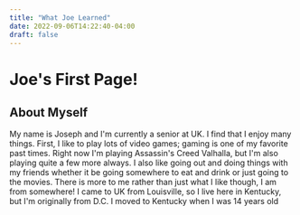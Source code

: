 ```yaml
---
title: "What Joe Learned"
date: 2022-09-06T14:22:40-04:00
draft: false
---
```

# Joe's First Page!

## About Myself

My name is Joseph and I'm currently a senior at UK. I find that I enjoy many things. First, I like to play lots of video games; gaming is one of my favorite past times. Right now I'm playing Assassin's Creed Valhalla, but I'm also playing quite a few more always. I also like going out and doing things with my friends whether it be going somewhere to eat and drink or just going to the movies. There is more to me rather than just what I like though, I am from somewhere! I came to UK from Louisville, so I live here in Kentucky, but I'm originally from D.C. I moved to Kentucky when I was 14 years old 
